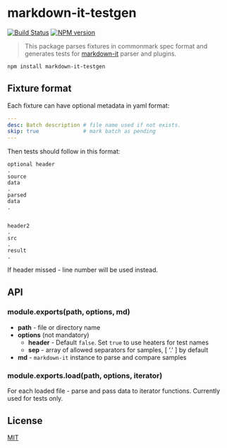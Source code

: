 # markdown-it-testgen

[![Build Status](https://img.shields.io/travis/markdown-it/markdown-it-testgen/master.svg?style=flat)](https://travis-ci.org/markdown-it/markdown-it-testgen)
[![NPM version](https://img.shields.io/npm/v/markdown-it-testgen.svg?style=flat)](https://www.npmjs.org/package/markdown-it-testgen)


> This package parses fixtures in commonmark spec format and generates tests for
[markdown-it](https://github.com/markdown-it/markdown-it) parser and plugins.


```bash
npm install markdown-it-testgen
```


## Fixture format

Each fixture can have optional metadata in yaml format:

```yaml
---
desc: Batch description # file name used if not exists.
skip: true              # mark batch as pending
---
```

Then tests should follow in this format:

```
optional header
.
source
data
.
parsed
data
.


header2
.
src
.
result
.
```

If header missed - line number will be used instead.


## API

### module.exports(path, options, md)

- __path__ - file or directory name
- __options__ (not mandatory)
  - __header__ - Default `false`. Set `true` to use heaters for test names
  - __sep__ - array of allowed separators for samples, [ '.' ] by default
- __md__ - `markdown-it` instance to parse and compare samples

### module.exports.load(path, options, iterator)

For each loaded file - parse and pass data to iterator functions. Currently used for tests only.


## License

[MIT](https://github.com/markdown-it/markdown-it-testgen/blob/master/LICENSE)

